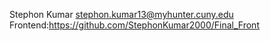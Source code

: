 Stephon Kumar
stephon.kumar13@myhunter.cuny.edu
Frontend:https://github.com/StephonKumar2000/Final_Front
